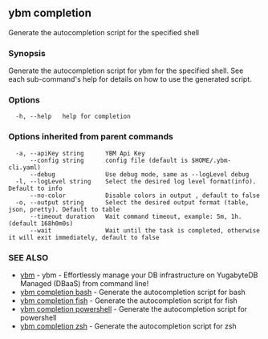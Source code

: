 ## ybm completion

Generate the autocompletion script for the specified shell

### Synopsis

Generate the autocompletion script for ybm for the specified shell.
See each sub-command's help for details on how to use the generated script.


### Options

```
  -h, --help   help for completion
```

### Options inherited from parent commands

```
  -a, --apiKey string      YBM Api Key
      --config string      config file (default is $HOME/.ybm-cli.yaml)
      --debug              Use debug mode, same as --logLevel debug
  -l, --logLevel string    Select the desired log level format(info). Default to info
      --no-color           Disable colors in output , default to false
  -o, --output string      Select the desired output format (table, json, pretty). Default to table
      --timeout duration   Wait command timeout, example: 5m, 1h. (default 168h0m0s)
      --wait               Wait until the task is completed, otherwise it will exit immediately, default to false
```

### SEE ALSO

* [ybm](ybm.md)	 - ybm - Effortlessly manage your DB infrastructure on YugabyteDB Managed (DBaaS) from command line!
* [ybm completion bash](ybm_completion_bash.md)	 - Generate the autocompletion script for bash
* [ybm completion fish](ybm_completion_fish.md)	 - Generate the autocompletion script for fish
* [ybm completion powershell](ybm_completion_powershell.md)	 - Generate the autocompletion script for powershell
* [ybm completion zsh](ybm_completion_zsh.md)	 - Generate the autocompletion script for zsh


